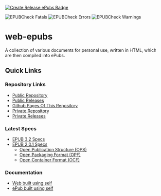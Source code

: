 [![Create Release ePubs Badge](https://github.com/jayruin/web-epubs/workflows/Create%20Release%20ePubs/badge.svg)](https://github.com/jayruin/web-epubs/actions?query=workflow%3A%22Create+Release+ePubs%22)

![EPUBCheck Fatals](https://img.shields.io/badge/dynamic/json?label=EPUBCheck&prefix=Fatals%3A&query=fatals&url=https%3A%2F%2Fgithub.com%2Fjayruin%2Fweb-epubs%2Freleases%2Flatest%2Fdownload%2Fepubcheck.summary.json)
![EPUBCheck Errors](https://img.shields.io/badge/dynamic/json?label=EPUBCheck&prefix=Errors%3A&query=errors&url=https%3A%2F%2Fgithub.com%2Fjayruin%2Fweb-epubs%2Freleases%2Flatest%2Fdownload%2Fepubcheck.summary.json)
![EPUBCheck Warnings](https://img.shields.io/badge/dynamic/json?label=EPUBCheck&prefix=Warnings%3A&query=warnings&url=https%3A%2F%2Fgithub.com%2Fjayruin%2Fweb-epubs%2Freleases%2Flatest%2Fdownload%2Fepubcheck.summary.json)

# web-epubs

A collection of various documents for personal use, written in HTML, which are then compiled into ePubs.

## Quick Links

### Repository Links

- [Public Repository](https://github.com/jayruin/web-epubs)
- [Public Releases](https://github.com/jayruin/web-epubs/releases)
- [Github Pages Of This Repository](https://jayruin.github.io/web-epubs)
- [Private Repository](https://github.com/jayruin/web-epubs-private)
- [Private Releases](https://github.com/jayruin/web-epubs-private/releases)

### Latest Specs

- [EPUB 3.2 Specs](https://www.w3.org/publishing/epub3/epub-spec.html)
- [EPUB 2.0.1 Specs](http://idpf.org/epub/201)
    - [Open Publication Structure (OPS)](http://www.idpf.org/doc_library/epub/OPS_2.0.1_draft.htm)
    - [Open Packaging Format (OPF)](http://idpf.org/epub/20/spec/OPF_2.0.1_draft.htm)
    - [Open Container Format (OCF)](http://www.idpf.org/doc_library/epub/OCF_2.0.1_draft.doc)

### Documentation

- [Web built using self](https://jayruin.github.io/web-epubs/epub/Documentation/OEBPS/_nav.xhtml)
- [ePub built using self](https://github.com/jayruin/web-epubs/releases/latest/download/Documentation.epub)
